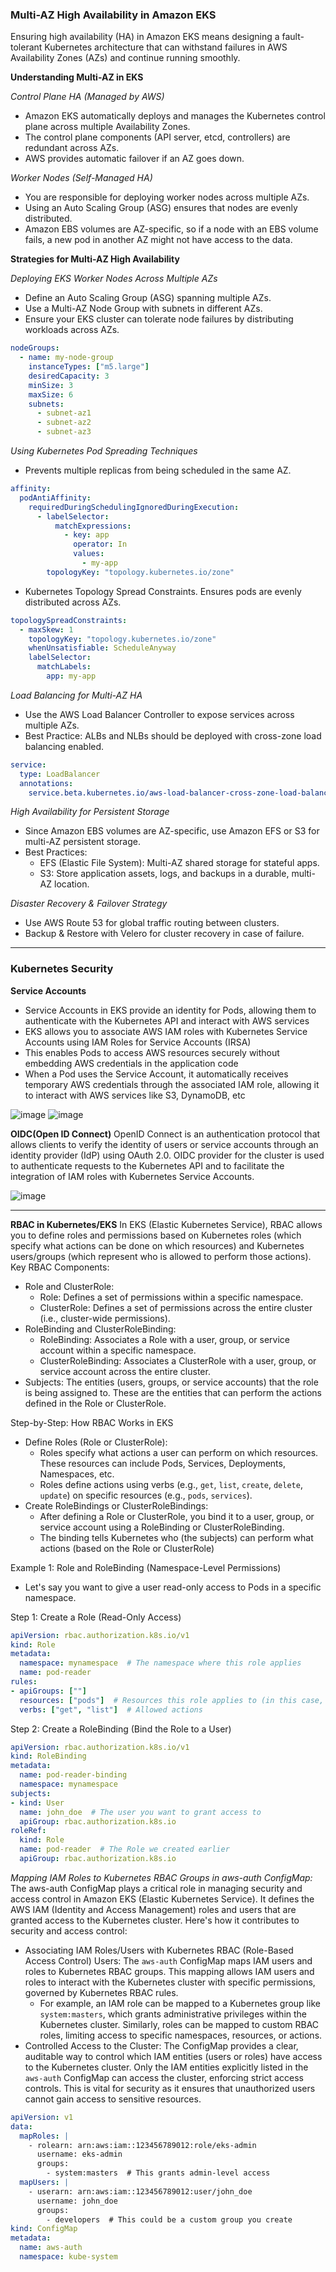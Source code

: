 ### Multi-AZ High Availability in Amazon EKS ###
Ensuring high availability (HA) in Amazon EKS means designing a fault-tolerant Kubernetes architecture that can withstand failures in AWS Availability Zones (AZs) and continue running smoothly.

**Understanding Multi-AZ in EKS**

*Control Plane HA (Managed by AWS)*
- Amazon EKS automatically deploys and manages the Kubernetes control plane across multiple Availability Zones.
- The control plane components (API server, etcd, controllers) are redundant across AZs.
- AWS provides automatic failover if an AZ goes down.

*Worker Nodes (Self-Managed HA)*
- You are responsible for deploying worker nodes across multiple AZs.
- Using an Auto Scaling Group (ASG) ensures that nodes are evenly distributed.
- Amazon EBS volumes are AZ-specific, so if a node with an EBS volume fails, a new pod in another AZ might not have access to the data.

**Strategies for Multi-AZ High Availability**

*Deploying EKS Worker Nodes Across Multiple AZs*
- Define an Auto Scaling Group (ASG) spanning multiple AZs.
- Use a Multi-AZ Node Group with subnets in different AZs.
- Ensure your EKS cluster can tolerate node failures by distributing workloads across AZs.
```yaml
nodeGroups:
  - name: my-node-group
    instanceTypes: ["m5.large"]
    desiredCapacity: 3
    minSize: 3
    maxSize: 6
    subnets:
      - subnet-az1
      - subnet-az2
      - subnet-az3
```

*Using Kubernetes Pod Spreading Techniques*
- Prevents multiple replicas from being scheduled in the same AZ.
```yaml
affinity:
  podAntiAffinity:
    requiredDuringSchedulingIgnoredDuringExecution:
      - labelSelector:
          matchExpressions:
            - key: app
              operator: In
              values:
                - my-app
        topologyKey: "topology.kubernetes.io/zone"
```
- Kubernetes Topology Spread Constraints. Ensures pods are evenly distributed across AZs.
```yaml
topologySpreadConstraints:
  - maxSkew: 1
    topologyKey: "topology.kubernetes.io/zone"
    whenUnsatisfiable: ScheduleAnyway
    labelSelector:
      matchLabels:
        app: my-app
```

*Load Balancing for Multi-AZ HA*
- Use the AWS Load Balancer Controller to expose services across multiple AZs.
- Best Practice: ALBs and NLBs should be deployed with cross-zone load balancing enabled.
```yaml
service:
  type: LoadBalancer
  annotations:
    service.beta.kubernetes.io/aws-load-balancer-cross-zone-load-balancing-enabled: "true"
```

*High Availability for Persistent Storage*
- Since Amazon EBS volumes are AZ-specific, use Amazon EFS or S3 for multi-AZ persistent storage.
- Best Practices:
  - EFS (Elastic File System): Multi-AZ shared storage for stateful apps.
  - S3: Store application assets, logs, and backups in a durable, multi-AZ location.

*Disaster Recovery & Failover Strategy*
- Use AWS Route 53 for global traffic routing between clusters.
- Backup & Restore with Velero for cluster recovery in case of failure.

---

### Kubernetes Security ###

**Service Accounts**
- Service Accounts in EKS provide an identity for Pods, allowing them to authenticate with the Kubernetes API and interact with AWS services
- EKS allows you to associate AWS IAM roles with Kubernetes Service Accounts using IAM Roles for Service Accounts (IRSA)
- This enables Pods to access AWS resources securely without embedding AWS credentials in the application code
- When a Pod uses the Service Account, it automatically receives temporary AWS credentials through the associated IAM role, allowing it to interact with AWS services like S3, DynamoDB, etc

![image](https://github.com/user-attachments/assets/1eeca5ea-e652-4c31-884c-3f44929b38b2) ![image](https://github.com/user-attachments/assets/5d260bef-06fd-4356-9030-81b10067fff7)

**OIDC(Open ID Connect)**
OpenID Connect is an authentication protocol that allows clients to verify the identity of users or service accounts through an identity provider (IdP) using OAuth 2.0. OIDC provider for the cluster is used to authenticate requests to the Kubernetes API
and to facilitate the integration of IAM roles with Kubernetes Service Accounts.

![image](https://github.com/user-attachments/assets/b548eb8c-cd18-40da-85d6-bb7fc3961d9e)

---

**RBAC in Kubernetes/EKS**
In EKS (Elastic Kubernetes Service), RBAC allows you to define roles and permissions based on Kubernetes roles (which specify what actions can be done on which resources) and Kubernetes users/groups (which represent who is allowed to perform those actions). Key RBAC Components:
- Role and ClusterRole:
  - Role: Defines a set of permissions within a specific namespace.
  - ClusterRole: Defines a set of permissions across the entire cluster (i.e., cluster-wide permissions).
- RoleBinding and ClusterRoleBinding:
  - RoleBinding: Associates a Role with a user, group, or service account within a specific namespace.
  - ClusterRoleBinding: Associates a ClusterRole with a user, group, or service account across the entire cluster.
- Subjects: The entities (users, groups, or service accounts) that the role is being assigned to. These are the entities that can perform the actions defined in the Role or ClusterRole.

Step-by-Step: How RBAC Works in EKS
- Define Roles (Role or ClusterRole):
  - Roles specify what actions a user can perform on which resources. These resources can include Pods, Services, Deployments, Namespaces, etc.
  - Roles define actions using verbs (e.g., `get`, `list`, `create`, `delete`, `update`) on specific resources (e.g., `pods`, `services`).
- Create RoleBindings or ClusterRoleBindings:
  - After defining a Role or ClusterRole, you bind it to a user, group, or service account using a RoleBinding or ClusterRoleBinding.
  - The binding tells Kubernetes who (the subjects) can perform what actions (based on the Role or ClusterRole)
 
Example 1: Role and RoleBinding (Namespace-Level Permissions)
- Let's say you want to give a user read-only access to Pods in a specific namespace.

Step 1: Create a Role (Read-Only Access)
```yaml
apiVersion: rbac.authorization.k8s.io/v1
kind: Role
metadata:
  namespace: mynamespace  # The namespace where this role applies
  name: pod-reader
rules:
- apiGroups: [""]
  resources: ["pods"]  # Resources this role applies to (in this case, Pods)
  verbs: ["get", "list"]  # Allowed actions
```

Step 2: Create a RoleBinding (Bind the Role to a User)
```yaml
apiVersion: rbac.authorization.k8s.io/v1
kind: RoleBinding
metadata:
  name: pod-reader-binding
  namespace: mynamespace
subjects:
- kind: User
  name: john_doe  # The user you want to grant access to
  apiGroup: rbac.authorization.k8s.io
roleRef:
  kind: Role
  name: pod-reader  # The Role we created earlier
  apiGroup: rbac.authorization.k8s.io
```

*Mapping IAM Roles to Kubernetes RBAC Groups in aws-auth ConfigMap:*
The aws-auth ConfigMap plays a critical role in managing security and access control in Amazon EKS (Elastic Kubernetes Service). It defines the AWS IAM (Identity and Access Management) roles and users that are granted access to the Kubernetes cluster. Here's how it contributes to security and access control:
- Associating IAM Roles/Users with Kubernetes RBAC (Role-Based Access Control) Users:  The `aws-auth` ConfigMap maps IAM users and roles to Kubernetes RBAC groups. This mapping allows IAM users and roles to interact with the Kubernetes cluster with specific permissions, governed by Kubernetes RBAC rules.
  - For example, an IAM role can be mapped to a Kubernetes group like `system:masters`, which grants administrative privileges within the Kubernetes cluster. Similarly, roles can be mapped to custom RBAC roles, limiting access to specific namespaces, resources, or actions.
- Controlled Access to the Cluster: The ConfigMap provides a clear, auditable way to control which IAM entities (users or roles) have access to the Kubernetes cluster. Only the IAM entities explicitly listed in the `aws-auth` ConfigMap can access the cluster, enforcing strict access controls. This is vital for security as it ensures that unauthorized users cannot gain access to sensitive resources.

```yaml
apiVersion: v1
data:
  mapRoles: |
    - rolearn: arn:aws:iam::123456789012:role/eks-admin
      username: eks-admin
      groups:
        - system:masters  # This grants admin-level access
  mapUsers: |
    - userarn: arn:aws:iam::123456789012:user/john_doe
      username: john_doe
      groups:
        - developers  # This could be a custom group you create
kind: ConfigMap
metadata:
  name: aws-auth
  namespace: kube-system
```
